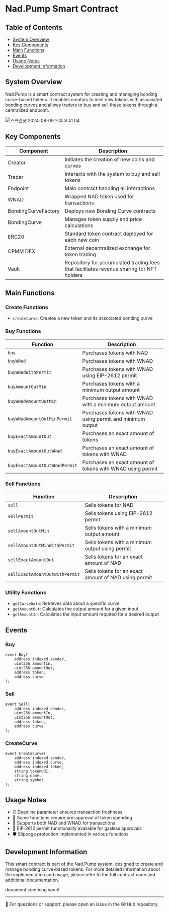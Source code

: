 # Nad.Pump Smart Contract

## Table of Contents

- [System Overview](#system-overview)
- [Key Components](#key-components)
- [Main Functions](#main-functions)
- [Events](#events)
- [Usage Notes](#usage-notes)
- [Development Information](#development-information)

## System Overview

Nad.Pump is a smart contract system for creating and managing bonding curve-based tokens. It enables creators to mint new tokens with associated bonding curves and allows traders to buy and sell these tokens through a centralized endpoint.

![스크린샷 2024-08-09 오후 8 41 04](https://github.com/user-attachments/assets/5fca3aa4-787c-4e23-8e17-3e9cfe21408d)

## Key Components

| Component           | Description                                                                              |
| ------------------- | ---------------------------------------------------------------------------------------- |
| Creator             | Initiates the creation of new coins and curves                                           |
| Trader              | Interacts with the system to buy and sell tokens                                         |
| Endpoint            | Main contract handling all interactions                                                  |
| WNAD                | Wrapped NAD token used for transactions                                                  |
| BondingCurveFactory | Deploys new Bonding Curve contracts                                                      |
| BondingCurve        | Manages token supply and price calculations                                              |
| ERC20               | Standard token contract deployed for each new coin                                       |
| CPMM DEX            | External decentralized exchange for token trading                                        |
| Vault               | Repository for accumulated trading fees that facilitates revenue sharing for NFT holders |

## Main Functions

### Create Functions

- `createCurve`: Creates a new token and its associated bonding curve

### Buy Functions

| Function                      | Description                                                |
| ----------------------------- | ---------------------------------------------------------- |
| `buy`                         | Purchases tokens with NAD                                  |
| `buyWNad`                     | Purchases tokens with WNAD                                 |
| `buyWNadWithPermit`           | Purchases tokens with WNAD using EIP-2612 permit           |
| `buyAmountOutMin`             | Purchases tokens with a minimum output amount              |
| `buyWNadAmountOutMin`         | Purchases tokens with WNAD with a minimum output amount    |
| `buyWNadAmountOutMinPermit`   | Purchases tokens with WNAD using permit and minimum output |
| `buyExactAmountOut`           | Purchases an exact amount of tokens                        |
| `buyExactAmountOutWNad`       | Purchases an exact amount of tokens with WNAD              |
| `buyExactAmountOutWNadPermit` | Purchases an exact amount of tokens with WNAD using permit |

### Sell Functions

| Function                       | Description                                          |
| ------------------------------ | ---------------------------------------------------- |
| `sell`                         | Sells tokens for NAD                                 |
| `sellPermit`                   | Sells tokens using EIP-2612 permit                   |
| `sellAmountOutMin`             | Sells tokens with a minimum output amount            |
| `sellAmountOutMinWithPermit`   | Sells tokens with a minimum output using permit      |
| `sellExactAmountOut`           | Sells tokens for an exact amount of NAD              |
| `sellExactAmountOutwithPermit` | Sells tokens for an exact amount of NAD using permit |

### Utility Functions

- `getCurveData`: Retrieves data about a specific curve
- `getAmountOut`: Calculates the output amount for a given input
- `getAmountIn`: Calculates the input amount required for a desired output

## Events

### Buy

```solidity
event Buy(
    address indexed sender,
    uint256 amountIn,
    uint256 amountOut,
    address token,
    address curve
);
```

### Sell

```solidity
event Sell(
    address indexed sender,
    uint256 amountIn,
    uint256 amountOut,
    address token,
    address curve
);
```

### CreateCurve

```solidity
event CreateCurve(
    address indexed sender,
    address indexed curve,
    address indexed token,
    string tokenURI,
    string name,
    string symbol
);
```

## Usage Notes

- ⏰ Deadline parameter ensures transaction freshness
- 🔐 Some functions require pre-approval of token spending
- 💱 Supports both NAD and WNAD for transactions
- 📝 EIP-2612 permit functionality available for gasless approvals
- 🛡️ Slippage protection implemented in various functions

## Development Information

This smart contract is part of the Nad.Pump system, designed to create and manage bonding curve-based tokens. For more detailed information about the implementation and usage, please refer to the full contract code and additional documentation.

document comming soon!

---

📌 For questions or support, please open an issue in the GitHub repository.
